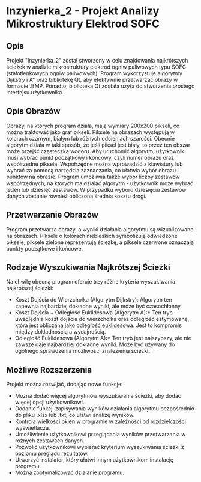 # **Inzynierka_2 - Projekt Analizy Mikrostruktury Elektrod SOFC**

## **Opis**

Projekt "Inzynierka_2" został stworzony w celu znajdowania najkrótszych ścieżek w analizie mikrostruktury elektrod ogniw paliwowych typu SOFC (stałotlenkowych ogniw paliwowych). Program wykorzystuje algorytmy Dijkstry i A* oraz bibliotekę Qt, aby efektywnie przetwarzać obrazy w formacie .BMP. Ponadto, biblioteka Qt została użyta do stworzenia prostego interfejsu użytkownika.

## **Opis Obrazów**

Obrazy, na których program działa, mają wymiary 200x200 pikseli, co można traktować jako graf pikseli. Piksele na obrazach występują w kolorach czarnym, białym lub różnych odcieniach szarości. Obecnie algorytm działa w taki sposób, że jeśli piksel jest biały, to przez ten obszar może przejść cząsteczka wodoru. Aby uruchomić algorytm, użytkownik musi wybrać punkt początkowy i końcowy, czyli numer obrazu oraz współrzędne piksela. Współrzędne można wprowadzić z klawiatury lub wybrać za pomocą narzędzia zaznaczania, co ułatwia wybór obrazu i punktów na obrazie. Program umożliwia także wybór liczby zestawów współrzędnych, na których ma działać algorytm - użytkownik może wybrać jeden lub dziesięć zestawów. W przypadku wyboru dziesięciu zestawów danych zostanie również obliczona średnia kosztu drogi.

## **Przetwarzanie Obrazów**

Program przetwarza obrazy, a wyniki działania algorytmu są wizualizowane na obrazach. Piksele o kolorach niebieskich symbolizują odwiedzone piksele, piksele zielone reprezentują ścieżkę, a piksele czerwone oznaczają punkty początkowe i końcowe.

## **Rodzaje Wyszukiwania Najkrótszej Ścieżki**
Na chwilę obecną program oferuje trzy różne kryteria wyszukiwania najkrótszej ścieżki:

- Koszt Dojścia do Wierzchołka (Algorytm Dijkstry): Algorytm ten zapewnia najbardziej dokładne wyniki, ale może być czasochłonny.<br>
- Koszt Dojścia + Odległość Euklidesowa (Algorytm A):* Ten tryb uwzględnia koszt dojścia do wierzchołka oraz odległość estymowaną, która jest obliczana jako odległość euklidesowa. Jest to kompromis między dokładnością a wydajnością.<br>
- Odległość Euklidesowa (Algorytm A):* Ten tryb jest najszybszy, ale nie zawsze daje najbardziej dokładne wyniki. Może być używany do ogólnego sprawdzenia możliwości znalezienia ścieżki.<br>

## **Możliwe Rozszerzenia**
Projekt można rozwijać, dodając nowe funkcje:

- Można dodać więcej algorytmów wyszukiwania ścieżki, aby dodac więcej opcji użytkownikowi.<br>
- Dodanie funkcji zapisywania wyników działania algorytmu bezpośrednio do pliku .xlsx lub .txt, co ułatwi analizę wyników.<br>
- Kontrola wielkości okien w programie w zależności od rozdzielczości wyświetlacza.
- Umożliwienie użytkownikowi przeglądania wyników przetwarzania w różnych zestawach danych.<br>
- Pozwolić użytkownikowi wybierać kryterium wyszukiwania ścieżki z poziomu preglądu rezultatów.<br>
- Utworzyć instalator, który ułatwi innym użytkownikom instalację programu.<br>
- Można zoptymalizować działanie programu.<br>

